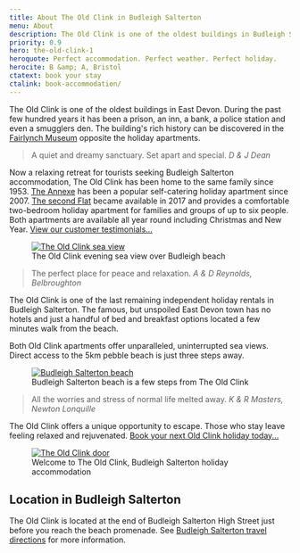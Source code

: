 ```yaml
---
title: About The Old Clink in Budleigh Salterton
menu: About
description: The Old Clink is one of the oldest buildings in Budleigh Salterton, East Devon, UK. It was a prison and an inn before becoming a relaxing retreat.
priority: 0.9
hero: the-old-clink-1
heroquote: Perfect accommodation. Perfect weather. Perfect holiday.
herocite: B &amp; A, Bristol
ctatext: book your stay
ctalink: book-accommodation/
---
```


The Old Clink is one of the oldest buildings in East Devon. During the past few hundred years it has been a prison, an inn, a bank, a police station and even a smugglers den. The building's rich history can be discovered in the [Fairlynch Museum](http://fairlynchmuseum.uk/) opposite the holiday apartments.

> A quiet and dreamy sanctuary. Set apart and special.
<cite>D &amp; J Dean</cite>

Now a relaxing retreat for tourists seeking Budleigh Salterton accommodation, The Old Clink has been home to the same family since 1953. [The Annexe]([root]apartment-1-annexe/) has been a popular self-catering holiday apartment since 2007. [The second Flat]([root]apartment-2-flat/) became available in 2017 and provides a comfortable two-bedroom holiday apartment for families and groups of up to six people. Both apartments are available all year round including Christmas and New Year. [View our customer testimonials...]([root]about-old-clink/testimonials/)

<figure>

  <a href="[root]images/flat-balcony-1.jpg" class="progressive replace">
    <img src="[root]images/preview/flat-balcony-1.jpg" alt="The Old Clink sea view" class="preview" />
  </a>

  <figcaption>The Old Clink evening sea view over Budleigh beach</figcaption>

</figure>

> The perfect place for peace and relaxation.
<cite>A &amp; D Reynolds, Belbroughton</cite>

The Old Clink is one of the last remaining independent holiday rentals in Budleigh Salterton. The famous, but unspoiled East Devon town has no hotels and just a handful of bed and breakfast options located a few minutes walk from the beach.

Both Old Clink apartments offer unparalleled, uninterrupted sea views. Direct access to the 5km pebble beach is just three steps away.

<figure>

  <a href="[root]images/budleigh-beach-6.jpg" class="progressive replace">
    <img src="[root]images/preview/budleigh-beach-6.jpg" alt="Budleigh Salterton beach" class="preview" />
  </a>

  <figcaption>Budleigh Salterton beach is a few steps from The Old Clink</figcaption>

</figure>

> All the worries and stress of normal life melted away.
<cite>K &amp; R Masters, Newton Lonquille</cite>

The Old Clink offers a unique opportunity to escape. Those who stay leave feeling relaxed and rejuvenated. [Book your next Old Clink holiday today...]([root]book-accommodation/)

<figure>

  <a href="[root]images/old-clink-1.jpg" class="progressive replace">
    <img src="[root]images/preview/old-clink-1.jpg" alt="The Old Clink door" class="preview" />
  </a>

  <figcaption>Welcome to The Old Clink, Budleigh Salterton holiday accommodation</figcaption>

</figure>


## Location in Budleigh Salterton
The Old Clink is located at the end of Budleigh Salterton High Street just before you reach the beach promenade. See [Budleigh Salterton travel directions]([root]book-accommodation/travel/) for more information.

<div id="map" class="full"></div>
